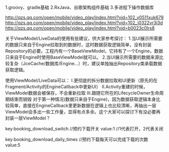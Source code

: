 1.groovy、gradle基础
2.RxJava、谷歌架构组件基础
3.多进程下操作数据库

http://qzs.qq.com/open/mobile/video_play/index.html?vid=102_y0511xuk679
http://qzs.qq.com/open/mobile/video_play/index.html?vid=102_j0322vr3i3d
http://qzs.qq.com/open/mobile/video_play/index.html?vid=b0023c0lrs8

关于ViewModel/LiveData的使用有些建议，供大家参考探讨：
1.当UI展示所需要的数据只来自于Engine拉取到的数据时，这时数据获取逻辑简单，没有封装Repository的必要。工程内有一个BaseViewModel，它持有了一个Engine，数据只来自于Engine时使用BaseViewModel就可以。
2.当UI展示所需要的数据来源比较复杂（JceCache/数据库/Engine...）时，建议单独抽出Repository类承载数据获取逻辑。

使用ViewModel/LiveData可以：
    I.更彻底的拆分数据拉取和UI更新（原先的在Fragment/Activity的EngineCallback中更新UI）
    II.Activity重建的时候，ViewModel数据会被保存，不会重新拉取
    III.跟随它所在的LifecycleOwner生命周期结束而销毁
对于第一种情况(数据只来自于Engine)，因为数据获取逻辑本身比较简单，直接在EngineCallback里更新数据在逻辑上也比较清晰，再抽出一层ViewModel会多出一些工作量，显得有点多余。这个大家可以探讨下有没必要再封装一层ViewModel？

key:booking_download_switch //预约下载开关
value:1 //1代表打开，2代表关闭


key:booking_download_daily_times //预约下载每天可以完成下载的次数
value:5